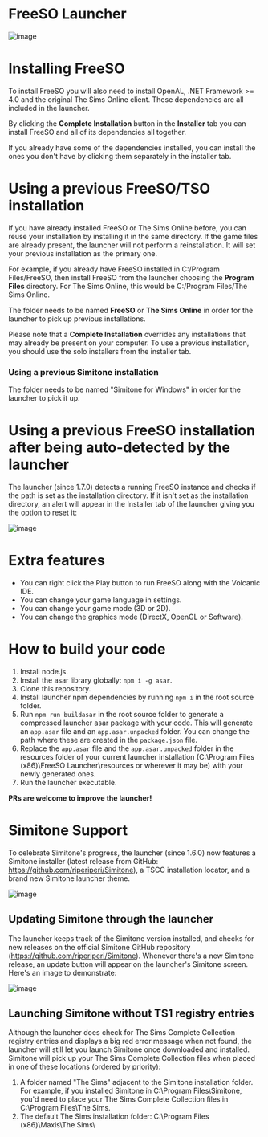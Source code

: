 # FreeSO Launcher

![image](https://i.imgur.com/eWYBVuY.png)

# Installing FreeSO
To install FreeSO you will also need to install OpenAL, .NET Framework >= 4.0 and the original The Sims Online client. These dependencies are all included in the launcher.

By clicking the **Complete Installation** button in the **Installer** tab you can install FreeSO and all of its dependencies all together.

If you already have some of the dependencies installed, you can install the ones you don't have by clicking them separately in the installer tab. 

# Using a previous FreeSO/TSO installation
If you have already installed FreeSO or The Sims Online before, you can reuse your installation by installing it in the same directory. If the game files are already present, the launcher will not perform a reinstallation. It will set your previous installation as the primary one.

For example, if you already have FreeSO installed in C:/Program Files/FreeSO, then install FreeSO from the launcher choosing the **Program Files** directory. For The Sims Online, this would be C:/Program Files/The Sims Online.

The folder needs to be named **FreeSO** or **The Sims Online** in order for the launcher to pick up previous installations.

Please note that a **Complete Installation** overrides any installations that may already be present on your computer. To use a previous installation, you should use the solo installers from the installer tab.

### Using a previous Simitone installation
The folder needs to be named "Simitone for Windows" in order for the launcher to pick it up.

# Using a previous FreeSO installation after being auto-detected by the launcher
The launcher (since 1.7.0) detects a running FreeSO instance and checks if the path is set as the installation directory. If it isn't set as the installation directory, an alert will appear in the Installer tab of the launcher giving you the option to reset it:

![image](https://i.imgur.com/79loHnb.png)

# Extra features
* You can right click the Play button to run FreeSO along with the Volcanic IDE.
* You can change your game language in settings.
* You can change your game mode (3D or 2D).
* You can change the graphics mode (DirectX, OpenGL or Software).

# How to build your code
1. Install node.js.
2. Install the asar library globally: `npm i -g asar`.
3. Clone this repository.
4. Install launcher npm dependencies by running `npm i` in the root source folder.
5. Run `npm run buildasar` in the root source folder to generate a compressed launcher asar package with your code. This will generate an `app.asar` file and an `app.asar.unpacked` folder. You can change the path where these are created in the `package.json` file.
6. Replace the `app.asar` file and the `app.asar.unpacked` folder in the resources folder of your current launcher installation (C:\Program Files (x86)\FreeSO Launcher\resources or wherever it may be) with your newly generated ones.
7. Run the launcher executable.

**PRs are welcome to improve the launcher!**

# Simitone Support

To celebrate Simitone's progress, the launcher (since 1.6.0) now features a Simitone installer (latest release from GitHub: https://github.com/riperiperi/Simitone), a TSCC installation locator, and a brand new Simitone launcher theme.

![image](https://i.imgur.com/7p9VLBA.png)

## Updating Simitone through the launcher

The launcher keeps track of the Simitone version installed, and checks for new releases on the official Simitone GitHub repository (https://github.com/riperiperi/Simitone). Whenever there's a new Simitone release, an update button will appear on the launcher's Simitone screen. Here's an image to demonstrate:

![image](https://i.imgur.com/UrX8s45.png)

## Launching Simitone without TS1 registry entries

Although the launcher does check for The Sims Complete Collection registry entries and displays a big red error message when not found, the launcher will still let you launch Simitone once downloaded and installed.
Simitone will pick up your The Sims Complete Collection files when placed in one of these locations (ordered by priority):
1. A folder named "The Sims" adjacent to the Simitone installation folder. For example, if you installed Simitone in C:\Program Files\Simitone, you'd need to place your The Sims Complete Collection files in C:\Program Files\The Sims.
2. The default The Sims installation folder: C:\Program Files (x86)\Maxis\The Sims\


